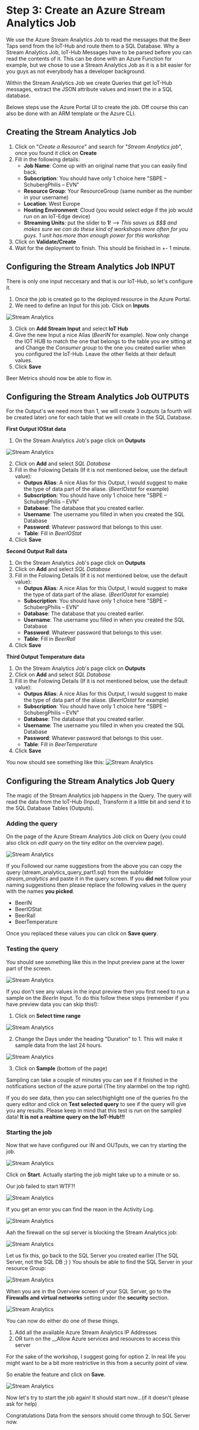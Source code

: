 # Step 3: Create an Azure Stream Analytics Job
We use the Azure Stream Analytics Job to read the messages that the Beer Taps send from the IoT-Hub and route them to a SQL Database. Why a Stream Analytics Job, IoT-Hub Messages have to be parsed before you can read the contents of it. This can be done with an Azure Function for example, but we chose to use a Stream Analytics Job as it is a bit easier for you guys as not everybody has a developer background.

Within the Stream Analytics Job we create Queries that get IoT-Hub messages, extract the JSON attribute values and insert the in a SQL database.

Belowe steps use the Azure Portal UI to create the job. Off course this can also be done with an ARM template or the Azure CLI.

## Creating the Stream Analytics Job
1. Click on "_Create a Resource_" and search for "_Stream Analytics job_", once you found it click on **Create**
2. Fill in the following details:
   * **Job Name**: Come up with an original name that you can easily find back.
   * **Subscription**: You should have only 1 choice here "SBPE – SchubergPhilis – EVN"
   * **Resource Group**: Your ResourceGroup (same number as the number in your username)
   * **Location**: West Europe
   * **Hosting Environment**: Cloud (you would select edge if the job would run on an IoT-Edge device)
   * **Streaming Units**: put the slider to **1**! --> _This saves us $$$ and makes sure we can do these kind of workshops more often for you guys. 1 unit has more than enough power for this workshop_
3. Click on **Validate/Create**
4. Wait for the deployment to finish. This should be finished in +- 1 minute.


## Configuring the Stream Analytics Job INPUT
There is only one input neccesary and that is our IoT-Hub, so let's configure it.
1. Once the job is created go to the deployed resource in the Azure Portal.
2. We need to define an Input for this job. Click on **Inputs**

![Stream Analytics](img/asa_input.jpg)

3. Click on **Add Stream Input** and select **IoT Hub**
4. Give the new Input a nice Alias (_BeerIN_ for example). Now only change the IOT HUB to match the one that belongs to the table you are sitting at and Change the _Consumer group_ to the one you created earlier when you configured the IoT-Hub. Leave the other fields at their default values.
5. Click __Save__

Beer Metrics should now be able to flow in.

## Configuring the Stream Analytics Job OUTPUTS
For the Output's we need more than 1, we will create 3 outputs (a fourth will be created later) one for each table that we will create in the SQL Database.

**First Output IOStat data**

1. On the Stream Analytics Job's page click on **Outputs**

![Stream Analytics](img/asa_output.jpg)

2. Click on **Add** and select *SQL Database*
3. Fill in the Folowing Details (If it is not mentioned below, use the default value):
      * **Outpus Alias**: A nice Alias for this Output, I would suggest to make the type of data part of the aliase. (_BeerIOstat_ for example)
      * **Subscription**: You should have only 1 choice here "SBPE – SchubergPhilis – EVN"
      * **Database**: The database that you created earlier.
      * **Username**: The username you filled in when you created the SQL Database
      * **Password**: Whatever password that belongs to this user.
      * **Table**: Fill in _BeerIOStat_
4. Click __Save__

**Second Output Rall data**

1. On the Stream Analytics Job's page click on **Outputs**
2. Click on **Add** and select *SQL Database*
3. Fill in the Folowing Details (If it is not mentioned below, use the default value):
      * **Outpus Alias**: A nice Alias for this Output, I would suggest to make the type of data part of the aliase. (_BeerIOstat_ for example)
      * **Subscription**: You should have only 1 choice here "SBPE – SchubergPhilis – EVN"
      * **Database**: The database that you created earlier.
      * **Username**: The username you filled in when you created the SQL Database
      * **Password**: Whatever password that belongs to this user.
      * **Table**: Fill in _BeerRall_
4. Click __Save__

**Third Output Temperature data**

1. On the Stream Analytics Job's page click on **Outputs**
2. Click on **Add** and select *SQL Database*
3. Fill in the Folowing Details (If it is not mentioned below, use the default value):
      * **Outpus Alias**: A nice Alias for this Output, I would suggest to make the type of data part of the aliase. (_BeerIOstat_ for example)
      * **Subscription**: You should have only 1 choice here "SBPE – SchubergPhilis – EVN"
      * **Database**: The database that you created earlier.
      * **Username**: The username you filled in when you created the SQL Database
      * **Password**: Whatever password that belongs to this user.
      * **Table**: Fill in _BeerTemperature_
4. Click __Save__

You now should see something like this:
![Stream Analytics](img/asa_output_result.jpg)

## Configuring the Stream Analytics Job Query
The magic of the Stream Analytics job happens in the Query. The query will read the data from the IoT-Hub (Input), Transform it a little bit and send it to the SQL Database Tables (Outputs).

### Adding the query
On the page of the Azure Stream Analytics Job click on Query (you could also click on _edit query_ on the tiny editor on the overview page).

![Stream Analytics](img/asa_query.jpg)

If you Followed our name suggestions from the above you can copy the query (stream_analytics_query_part1.sql) from the subfolder _stream_analytics_ and paste it in the query screen.
If you __did not__ follow your naming suggestions then please replace the following values in the query with the names __you picked__.
* BeerIN
* BeerIOStat
* BeerRall
* BeerTemperature

Once you replaced these values you can click on __Save query__.

### Testing the query
You should see something like this in the Input preview pane at the lower part of the screen.

![Stream Analytics](img/asa_sample_preview.jpg)

If you don't see any values in the input preview then you first need to run a sample on the _BeerIn_ Input.
To do this follow these steps (remember if you have preview data you can skip this!):
1. Click on __Select time range__

![Stream Analytics](img/asa_sampling.jpg)

2. Change the Days under the heading "Duration" to 1. This will make it sample data from the last 24 hours.

![Stream Analytics](img/asa_sample_duration.jpg)

3. Click on __Sample__ (bottom of the page)

Sampling can take a couple of minutes you can see if it finished in the notifications section of the azure portal (The tiny alarmbel on the top right).

If you do see data, then you can select/highlight one of the queries fro the query editor and click on __Test selected query__ to see if the query will give you any results. Please keep in mind that this test is run on the sampled data! __It is not a realtime query on the IoT-Hub!!!__


### Starting the job
Now that we have configured our IN and OUTputs, we can try starting the job.

![Stream Analytics](img/asa_start_job.jpg)

Click on __Start__. Actually starting the job might take up to a minute or so.

Our job failed to start WTF?!

![Stream Analytics](img/WTF.jpg)


If you get an error you can find the reaon in the Activity Log.

![Stream Analytics](img/asa_failure_log.jpg)

Aah the firewall on the sql server is blocking the Stream Analytics job:

![Stream Analytics](img/asa_firewall_deny.jpg)


Let us fix this, go back to the SQL Server you created earlier (The SQL Server, not the SQL DB ;) )
You shouls be able to find the SQL Server in your resource Group:

![Stream Analytics](img/asa_sql_server.jpg)

When you are in the Overview screen of your SQL Server, go to the __Firewalls and virtual networks__ setting under the __security__ section.

![Stream Analytics](img/asa_sql_firewall.jpg)

You can now do either do one of these things.
1. Add all the available Azure Stream Analytics IP Addresses
2. OR turn on the __Allow Azure services and resources to access this server

For the sake of the workshop, I suggest going for option 2. In real life you might want to be a bit more restrictive in this from a security point of view.

So enable the feature and click on __Save__.

![Stream Analytics](img/asa_sql_allow_azure.jpg)

Now let's try to start the job again! It should start now...(if it doesn't please ask for help)

Congratulations Data from the sensors should come through to SQL Server now.

